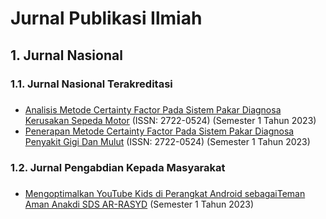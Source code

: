 # Jurnal Publikasi Ilmiah
## 1. Jurnal Nasional
### 1.1. Jurnal Nasional Terakreditasi
#####
- [Analisis Metode Certainty Factor Pada Sistem Pakar Diagnosa Kerusakan Sepeda Motor](https://journal.fkpt.org/index.php/BIT/article/view/1083) (ISSN: 2722-0524) (Semester 1 Tahun 2023)
- [Penerapan Metode Certainty Factor Pada Sistem Pakar Diagnosa Penyakit Gigi Dan Mulut](https://journal.fkpt.org/index.php/BIT/article/view/1102) (ISSN: 2722-0524) (Semester 1 Tahun 2023)
### 1.2. Jurnal Pengabdian Kepada Masyarakat
#####
- [Mengoptimalkan YouTube Kids di Perangkat Android sebagaiTeman Aman Anakdi SDS AR-RASYD](https://journal.hdgi.org/index.php/jpmg/article/view/153) (Semester 1 Tahun 2023)